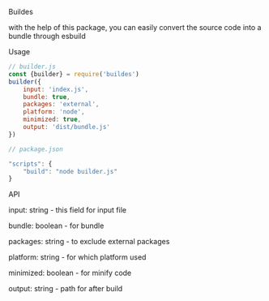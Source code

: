 Buildes

with the help of this package, you can easily convert the source code into a bundle through esbuild

Usage

```javascript
// builder.js
const {builder} = require('buildes')
builder({
	input: 'index.js',
	bundle: true,
	packages: 'external',
	platform: 'node',
	minimized: true,
	output: 'dist/bundle.js'
})

// package.json

"scripts": {
	"build": "node builder.js"
}

```

API

input: string - this field for input file

bundle: boolean - for bundle

packages: string - to exclude external packages

platform: string - for which platform used

minimized: boolean - for minify code

output: string - path for after build
